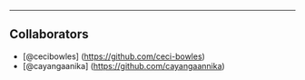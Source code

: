 ---

## Collaborators

- [@cecibowles] (https://github.com/ceci-bowles)
- [@cayangaanika] (https://github.com/cayangaannika)
